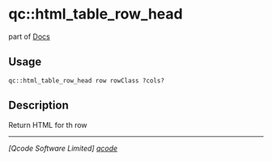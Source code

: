 qc::html_table_row_head
=======================

part of [Docs](.)

Usage
-----
`qc::html_table_row_head row rowClass ?cols?`

Description
-----------
Return HTML for th row

----------------------------------
*[Qcode Software Limited] [qcode]*

[qcode]: www.qcode.co.uk "Qcode Software"